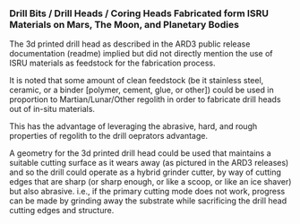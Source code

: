 ### Drill Bits / Drill Heads / Coring Heads Fabricated form ISRU Materials on Mars, The Moon, and Planetary Bodies

The 3d printed drill head as described in the ARD3 public release documentation (readme) implied but did not directly mention the use of ISRU materials as feedstock for the fabrication process.

It is noted that some amount of clean feedstock (be it stainless steel, ceramic, or a binder [polymer, cement, glue, or other]) could be used in proportion to Martian/Lunar/Other regolith in order to fabricate drill heads out of in-situ materials.

This has the advantage of leveraging the abrasive, hard, and rough properties of regolith to the drill oeprators advantage. 

A geometry for the 3d printed drill head could be used that maintains a suitable cutting surface as it wears away (as pictured in the ARD3 releases) and so the drill could operate as a hybrid grinder cutter, by way of cutting edges that are sharp (or sharp enough, or like a scoop, or like an ice shaver) but also abrasive. i.e., if the primary cutting mode does not work, progress can be made by grinding away the substrate while sacrificing the drill head cutting edges and structure.
